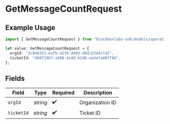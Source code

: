 # GetMessageCountRequest

## Example Usage

```typescript
import { GetMessageCountRequest } from "blackboxlabs-sdk/models/operations";

let value: GetMessageCountRequest = {
  orgId: "3c846352-eafb-42f6-8493-d0dcb3d4cfa5",
  ticketId: "d60719b7-a588-4c8d-b2d6-ea3efa88ff88",
};
```

## Fields

| Field              | Type               | Required           | Description        |
| ------------------ | ------------------ | ------------------ | ------------------ |
| `orgId`            | *string*           | :heavy_check_mark: | Organization ID    |
| `ticketId`         | *string*           | :heavy_check_mark: | Ticket ID          |